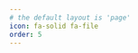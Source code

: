 ```yaml
---
# the default layout is 'page'
icon: fa-solid fa-file
order: 5
---
```



<object data="../assets/pdf/Jason_Cheng_Resume.pdf" width="100%" height="1200" type='application/pdf'></object>
